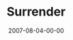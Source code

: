 ---
layout: message
category: message
series: "Fuel"
title: "Surrender"
date: 2007-08-04-00-00
message_id: 7
---